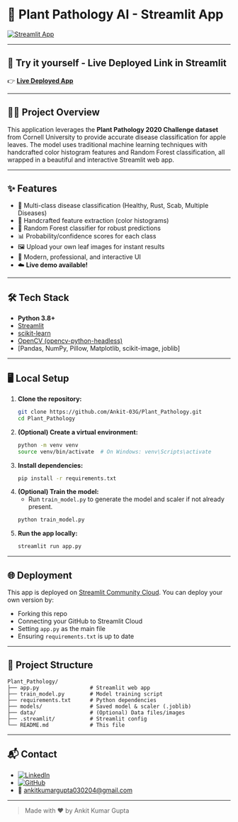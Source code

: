 # 🌱 Plant Pathology AI - Streamlit App

[![Streamlit App](https://img.shields.io/badge/Try%20it%20yourself-Live%20Demo-brightgreen?logo=streamlit)](https://plantpathology-8bawdpclz4zwd56v46tstt.streamlit.app/)

---

## 🚀 Try it yourself - Live Deployed Link in Streamlit 

👉 **[Live Deployed App](https://plantpathology-8bawdpclz4zwd56v46tstt.streamlit.app/)**

---

## 🧑‍🔬 Project Overview

This application leverages the **Plant Pathology 2020 Challenge dataset** from Cornell University to provide accurate disease classification for apple leaves. The model uses traditional machine learning techniques with handcrafted color histogram features and Random Forest classification, all wrapped in a beautiful and interactive Streamlit web app.

---

## ✨ Features
- 🌿 Multi-class disease classification (Healthy, Rust, Scab, Multiple Diseases)
- 🔬 Handcrafted feature extraction (color histograms)
- 🌲 Random Forest classifier for robust predictions
- 📊 Probability/confidence scores for each class
- 🖼️ Upload your own leaf images for instant results
- 🎨 Modern, professional, and interactive UI
- ☁️ **Live demo available!**

---

## 🛠️ Tech Stack
- **Python 3.8+**
- [Streamlit](https://streamlit.io/)
- [scikit-learn](https://scikit-learn.org/)
- [OpenCV (opencv-python-headless)](https://pypi.org/project/opencv-python-headless/)
- [Pandas, NumPy, Pillow, Matplotlib, scikit-image, joblib]

---

## 🖥️ Local Setup

1. **Clone the repository:**
   ```bash
   git clone https://github.com/Ankit-03G/Plant_Pathology.git
   cd Plant_Pathology
   ```
2. **(Optional) Create a virtual environment:**
   ```bash
   python -m venv venv
   source venv/bin/activate  # On Windows: venv\Scripts\activate
   ```
3. **Install dependencies:**
   ```bash
   pip install -r requirements.txt
   ```
4. **(Optional) Train the model:**
   - Run `train_model.py` to generate the model and scaler if not already present.
   ```bash
   python train_model.py
   ```
5. **Run the app locally:**
   ```bash
   streamlit run app.py
   ```

---

## 🌐 Deployment

This app is deployed on [Streamlit Community Cloud](https://streamlit.io/cloud). You can deploy your own version by:
- Forking this repo
- Connecting your GitHub to Streamlit Cloud
- Setting `app.py` as the main file
- Ensuring `requirements.txt` is up to date

---

## 📂 Project Structure
```
Plant_Pathology/
├── app.py                # Streamlit web app
├── train_model.py        # Model training script
├── requirements.txt      # Python dependencies
├── models/               # Saved model & scaler (.joblib)
├── data/                 # (Optional) Data files/images
├── .streamlit/           # Streamlit config
└── README.md             # This file
```

---

## 📬 Contact

- [![LinkedIn](https://img.shields.io/badge/LinkedIn-blue?logo=linkedin)](https://www.linkedin.com/in/ankit-kumar-gupta-6ba724266/)
- [![GitHub](https://img.shields.io/badge/GitHub-black?logo=github)](https://github.com/Ankit-03G)
- 📧 ankitkumargupta030204@gmail.com

---

> Made with ❤️ by Ankit Kumar Gupta 
